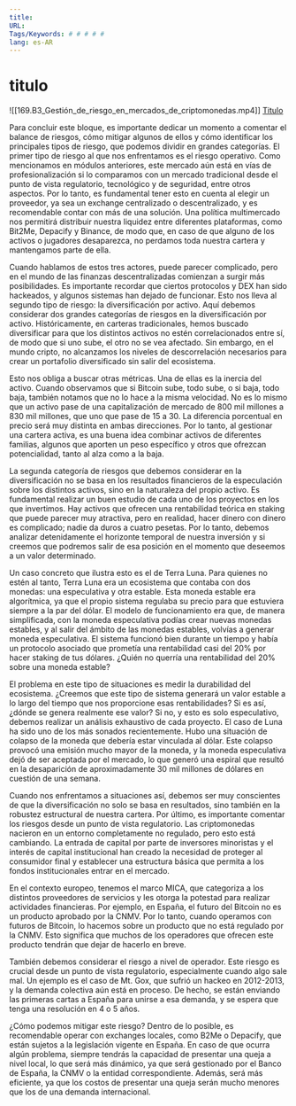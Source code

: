```yaml
---
title: 
URL: 
Tags/Keywords: # # # # #
lang: es-AR
---
```

# titulo
![[169.B3_Gestión_de_riesgo_en_mercados_de_criptomonedas.mp4]]
[Titulo](URL)

Para concluir este bloque, es importante dedicar un momento a comentar el balance de riesgos, cómo mitigar algunos de ellos y cómo identificar los principales tipos de riesgo, que podemos dividir en grandes categorías. El primer tipo de riesgo al que nos enfrentamos es el riesgo operativo. Como mencionamos en módulos anteriores, este mercado aún está en vías de profesionalización si lo comparamos con un mercado tradicional desde el punto de vista regulatorio, tecnológico y de seguridad, entre otros aspectos. Por lo tanto, es fundamental tener esto en cuenta al elegir un proveedor, ya sea un exchange centralizado o descentralizado, y es recomendable contar con más de una solución. Una política multimercado nos permitirá distribuir nuestra liquidez entre diferentes plataformas, como Bit2Me, Depacify y Binance, de modo que, en caso de que alguno de los activos o jugadores desaparezca, no perdamos toda nuestra cartera y mantengamos parte de ella.

Cuando hablamos de estos tres actores, puede parecer complicado, pero en el mundo de las finanzas descentralizadas comienzan a surgir más posibilidades. Es importante recordar que ciertos protocolos y DEX han sido hackeados, y algunos sistemas han dejado de funcionar. Esto nos lleva al segundo tipo de riesgo: la diversificación por activo. Aquí debemos considerar dos grandes categorías de riesgos en la diversificación por activo. Históricamente, en carteras tradicionales, hemos buscado diversificar para que los distintos activos no estén correlacionados entre sí, de modo que si uno sube, el otro no se vea afectado. Sin embargo, en el mundo cripto, no alcanzamos los niveles de descorrelación necesarios para crear un portafolio diversificado sin salir del ecosistema.

Esto nos obliga a buscar otras métricas. Una de ellas es la inercia del activo. Cuando observamos que si Bitcoin sube, todo sube, o si baja, todo baja, también notamos que no lo hace a la misma velocidad. No es lo mismo que un activo pase de una capitalización de mercado de 800 mil millones a 830 mil millones, que uno que pase de 15 a 30. La diferencia porcentual en precio será muy distinta en ambas direcciones. Por lo tanto, al gestionar una cartera activa, es una buena idea combinar activos de diferentes familias, algunos que aporten un peso específico y otros que ofrezcan potencialidad, tanto al alza como a la baja.

La segunda categoría de riesgos que debemos considerar en la diversificación no se basa en los resultados financieros de la especulación sobre los distintos activos, sino en la naturaleza del propio activo. Es fundamental realizar un buen estudio de cada uno de los proyectos en los que invertimos. Hay activos que ofrecen una rentabilidad teórica en staking que puede parecer muy atractiva, pero en realidad, hacer dinero con dinero es complicado; nadie da duros a cuatro pesetas. Por lo tanto, debemos analizar detenidamente el horizonte temporal de nuestra inversión y si creemos que podremos salir de esa posición en el momento que deseemos a un valor determinado.

Un caso concreto que ilustra esto es el de Terra Luna. Para quienes no estén al tanto, Terra Luna era un ecosistema que contaba con dos monedas: una especulativa y otra estable. Esta moneda estable era algorítmica, ya que el propio sistema regulaba su precio para que estuviera siempre a la par del dólar. El modelo de funcionamiento era que, de manera simplificada, con la moneda especulativa podías crear nuevas monedas estables, y al salir del ámbito de las monedas estables, volvías a generar moneda especulativa. El sistema funcionó bien durante un tiempo y había un protocolo asociado que prometía una rentabilidad casi del 20% por hacer staking de tus dólares. ¿Quién no querría una rentabilidad del 20% sobre una moneda estable?

El problema en este tipo de situaciones es medir la durabilidad del ecosistema. ¿Creemos que este tipo de sistema generará un valor estable a lo largo del tiempo que nos proporcione esas rentabilidades? Si es así, ¿dónde se genera realmente ese valor? Si no, y esto es solo especulativo, debemos realizar un análisis exhaustivo de cada proyecto. El caso de Luna ha sido uno de los más sonados recientemente. Hubo una situación de colapso de la moneda que debería estar vinculada al dólar. Este colapso provocó una emisión mucho mayor de la moneda, y la moneda especulativa dejó de ser aceptada por el mercado, lo que generó una espiral que resultó en la desaparición de aproximadamente 30 mil millones de dólares en cuestión de una semana.

Cuando nos enfrentamos a situaciones así, debemos ser muy conscientes de que la diversificación no solo se basa en resultados, sino también en la robustez estructural de nuestra cartera. Por último, es importante comentar los riesgos desde un punto de vista regulatorio. Las criptomonedas nacieron en un entorno completamente no regulado, pero esto está cambiando. La entrada de capital por parte de inversores minoristas y el interés de capital institucional han creado la necesidad de proteger al consumidor final y establecer una estructura básica que permita a los fondos institucionales entrar en el mercado.

En el contexto europeo, tenemos el marco MICA, que categoriza a los distintos proveedores de servicios y les otorga la potestad para realizar actividades financieras. Por ejemplo, en España, el futuro del Bitcoin no es un producto aprobado por la CNMV. Por lo tanto, cuando operamos con futuros de Bitcoin, lo hacemos sobre un producto que no está regulado por la CNMV. Esto significa que muchos de los operadores que ofrecen este producto tendrán que dejar de hacerlo en breve.

También debemos considerar el riesgo a nivel de operador. Este riesgo es crucial desde un punto de vista regulatorio, especialmente cuando algo sale mal. Un ejemplo es el caso de Mt. Gox, que sufrió un hackeo en 2012-2013, y la demanda colectiva aún está en proceso. De hecho, se están enviando las primeras cartas a España para unirse a esa demanda, y se espera que tenga una resolución en 4 o 5 años.

¿Cómo podemos mitigar este riesgo? Dentro de lo posible, es recomendable operar con exchanges locales, como B2Me o Depacify, que están sujetos a la legislación vigente en España. En caso de que ocurra algún problema, siempre tendrás la capacidad de presentar una queja a nivel local, lo que será más dinámico, ya que será gestionado por el Banco de España, la CNMV o la entidad correspondiente. Además, será más eficiente, ya que los costos de presentar una queja serán mucho menores que los de una demanda internacional.